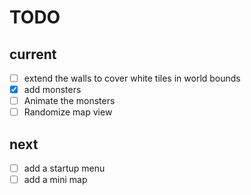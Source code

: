 # TODO

## current
- [ ] extend the walls to cover white tiles in world bounds
- [X] add monsters
- [ ] Animate the monsters
- [ ] Randomize map view

## next
- [ ] add a startup menu
- [ ] add a mini map

